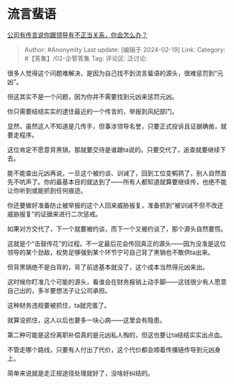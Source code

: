 # 流言蜚语
[公司有传言说你跟领导有不正当关系，你会怎么办？](https://www.zhihu.com/question/644565660/answer/3400501205)

> Author: #Anonymity
> Last update: [编辑于 2024-02-19]
> Link:
> Category: #【答集】/02-企管答集
> Tag: 
> 评论区:
> 泛讨论:

很多人觉得这个问题难解决，是因为自己找不到流言蜚语的源头，很难惩罚到“元凶”。

但这其实不是一个问题，因为你并不需要找到元凶来惩罚元凶。

你只需要结结实实的逮住最近的一个传言的，举报到风纪部门。

显然，虽然这人不知道是几传手，但事涉领导名誉，只要正式投诉且证据确凿，就要走程序。

这位肯定不愿意背黑锅，那就要交待是谁跟ta说的。只要交代了，追查就要继续下去。

能不能查出元凶再说，一旦这个被约谈、训诫了，回到工位变鹌鹑了，别人自然首先不吭声了。你的最基本目的就达到了——所有人都知道就算要继续传，也绝不能让你听到或能抓到任何痕迹。

你还要做好准备防止被举报的这个人回来威胁报复，准备抓到“被训诫不但不改还威胁报复”的证据来进行二次惩戒。

如果对方交代了，下一个就要被约谈，而下一个又被约谈了，那个源头自然要慌。

这就是个“击鼓传花”的过程。不一定最后花会传回真正的源头——因为没准是这位领导的某个劲敌，权势足够强到某个环节宁可自己背了黑锅也不敢供ta出来。

但背黑锅绝不是白背的，背了前途基本就没了，这个成本当然得元凶来出。

这时候你盯准几个可能的源头，看谁会在财务报销上动手脚——这钱很少有人愿意自己出的，多半要想法子让公司承担。

这种财务违规要被抓住，ta就完蛋了。

就算没抓住，这人以后也要多一块心病——这里会有隐患。

第二种可能是这份离职补偿真的是元凶私人掏的，但这也要让ta结结实实出点血。

不管走哪个路线，只要有人付出了代价，这个代价都会顺着传播链传导到元凶身上。

简单来说就是走正规途径处理就好了，没啥好纠结的。
